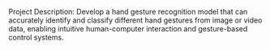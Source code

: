 Project Description: Develop a hand gesture recognition model that can accurately identify and classify different hand gestures from image or video data, enabling intuitive human-computer interaction and gesture-based control systems.

